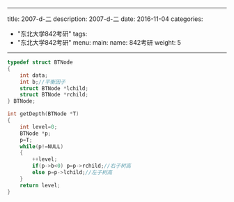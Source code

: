 
---
title: 2007-d-二
description: 2007-d-二
date: 2016-11-04
categories:
  - "东北大学842考研"
tags:
  - "东北大学842考研"
menu:
  main:
    name: 842考研
    weight: 5
---


```cpp
typedef struct BTNode
{
    int data;
    int b;//平衡因子
    struct BTNode *lchild;
    struct BTNode *rchild;
} BTNode;

int getDepth(BTNode *T)
{
    int level=0;
    BTNode *p;
    p=T;
    while(p!=NULL)
    {
        ++level;
        if(p->b<0) p=p->rchild;//右子树高
        else p=p->lchild;//左子树高
    }
    return level;
}

```

